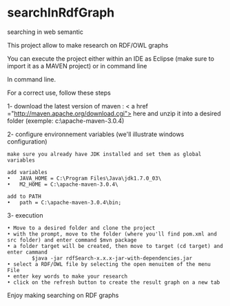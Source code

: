 searchInRdfGraph
================

searching in web semantic

This project allow to make research on RDF/OWL graphs

You can execute the project either within an IDE as Eclipse (make sure to import it as a MAVEN project)
or in command line

In command line.

For a correct use, follow these steps

1- download the latest version of maven  : < a href ="http://maven.apache.org/download.cgi"> here </a>
   and unzip it into a desired folder (exemple: c:\apache-maven-3.0.4)
  
2- configure environnement variables (we'll illustrate windows configuration)

    make sure you already have JDK installed and set them as global variables
    
    add variables
    •	JAVA_HOME = C:\Program Files\Java\jdk1.7.0_03\
    •	M2_HOME = C:\apache-maven-3.0.4\
    
    add to PATH
    •	path = C:\apache-maven-3.0.4\bin;

3- execution

    • Move to a desired folder and clone the project
    • with the prompt, move to the folder (where you'll find pom.xml and src folder) and enter command $mvn package
    • a folder target will be created, then move to target (cd target) and enter cammand 
            $java -jar rdfSearch-x.x.x-jar-with-dependencies.jar
    • select a RDF/OWL file by selecting the open menuitem of the menu File
    • enter key words to make your research
    • click on the refresh button to create the result graph on a new tab
    
Enjoy making searching on RDF graphs


